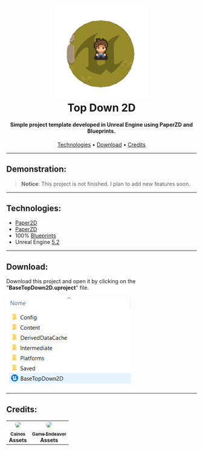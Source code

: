 <h1 align="center">
  <br><img src="readme/images/ue_custom_logo.png" width="250">
  <br>Top Down 2D<br>
</h1>

<h4 align="center">Simple project template developed in Unreal Engine using PaperZD and Blueprints.</h4>

<p align="center">
  <a href="#technologies">Technologies</a> •
  <a href="https://github.com/HenriqueCacerez/template-topdown-2D-UE5/archive/refs/heads/main.zip">Download</a> •
  <a href="#credits">Credits</a> 
</p>

***

## Demonstration:
    

> **Notice**: This project is not finished. I plan to add new features soon.

***

## Technologies:

- [Paper2D](https://docs.unrealengine.com/5.2/en-US/paper-2d-in-unreal-engine)
- [PaperZD](https://www.unrealengine.com/marketplace/en-US/product/paperzd)
- 100% [Blueprints](https://docs.unrealengine.com/5.2/en-US/introduction-to-blueprints-visual-scripting-in-unreal-engine)
- Unreal Engine [5.2](https://www.unrealengine.com/en-US/blog/unreal-engine-5-2-is-now-available)

***

## Download:

Download this project and open it by clicking on the "**BaseTopDown2D.uproject**" file.

![](readme/images/download_topdown.png)

***

## Credits:

<table>
  <tr>
    <td align="center">
      <a href="https://cainos.itch.io">
        <img src="https://pbs.twimg.com/profile_images/1308319629744336896/Ka0XRHCa_400x400.png" style="border-radius: 100%;" width="100px;" /><br>
        <sub>
          <b>Cainos</b><br>
      </a>
          <b>Assets</b>
        </sub>
    </td>
    <td align="center">
      <a href="https://game-endeavor.itch.io">
        <img src="https://pbs.twimg.com/profile_images/1057581842759483393/fzlpYvfm_400x400.jpg" style="border-radius: 100%;" width="100px;" /><br>
        <sub>
          <b>Game Endeavor</b><br>
      </a>
          <b>Assets</b>
        </sub>
    </td>
  </tr>
</table>
